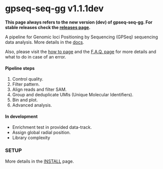 gpseq-seq-gg v1.1.1dev
===

**This page always refers to the new version (dev) of gpseq-seq-gg. For stable releases check the [releases page](https://github.com/ggirelli/gpseq-seq-gg/releases/).**

A pipeline for Genomic loci Positioning by Sequencing (GPSeq) sequencing data analysis. More details in the [docs](docs/).

Also, please visit the [how to page](docs/how-to/) and the [F.A.Q. page](docs/faq/) for more details and what to do in case of an error.

#### Pipeline steps

1. Control quality.
2. Filter pattern.
3. Align reads and filter SAM.
4. Group and deduplicate UMIs (Unique Molecular Identifiers).
5. Bin and plot.
6. Advanced analysis.

#### In development

* Enrichment test in provided data-track.
* Assign global radial position.
* Library complexity

### SETUP

More details in the [INSTALL](./INSTALL.md) page.

